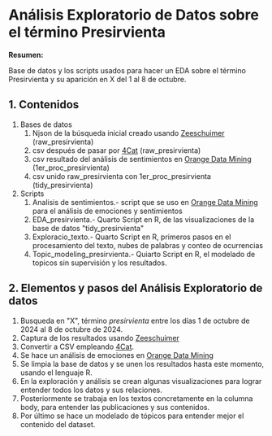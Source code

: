# Análisis Exploratorio de Datos sobre el término Presirvienta
**Resumen:**

Base de datos y los scripts usados para hacer un EDA sobre el término Presirvienta y su aparición en X del 1 al 8 de octubre.

## 1. Contenidos

1. Bases de datos
   1. Njson de la búsqueda inicial creado usando [Zeeschuimer](https://github.com/digitalmethodsinitiative/zeeschuimer) (raw_presirvienta)
   2. csv después de pasar por [4Cat](https://4cat.nl) (raw_presirvienta)
   3. csv resultado del análisis de sentimientos en [Orange Data Mining](https://orangedatamining.com) (1er_proc_presirvienta)
   4. csv unido raw_presirvienta con 1er_proc_presirvienta (tidy_presirvienta) 
2. Scripts
   1. Analisis de sentimientos.- script que se uso en [Orange Data Mining](https://orangedatamining.com) para el análisis de emociones y sentimientos
   2. EDA_presirvienta.- Quarto Script en R, de las visualizaciones de la base de datos "tidy_presirvienta"
   3. Exploracio_texto.- Quarto Script en R, primeros pasos en el procesamiento del texto, nubes de palabras y conteo de ocurrencias
   4. Topic_modeling_presirvienta.- Quiarto Script en R, el modelado de topicos sin supervisión y los resultados.

## 2. Elementos y pasos del Análisis Exploratorio de datos

1. Busqueda en "X", término _presirvienta_ entre los días 1 de octubre de 2024 al 8 de octubre de 2024.
2. Captura de los resultados usando [Zeeschuimer](https://github.com/digitalmethodsinitiative/zeeschuimer)
3. Convertir a CSV empleando [4Cat](https://4cat.nl).
4. Se hace un análisis de emociones en [Orange Data Mining](https://orangedatamining.com)
5. Se limpia la base de datos y se unen los resultados hasta este momento, usando el lenguaje R. 
6. En la exploración y análisis se crean algunas visualizaciones para lograr entender todos los datos y sus relaciones.
7. Posteriormente se trabaja en los textos concretamente en la columna body, para entender las publicaciones y sus contenidos.
8. Por último se hace un modelado de tópicos para entender mejor el contenido del dataset.
